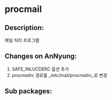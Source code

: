 # procmail

## Description:

메일 처리 프로그램

## Changes on AnNyung:

1. SAFE\_INLUCDERC 옵션 추가
2. _procmailrc_ 경로를 _/etc/mail/procmailrc_로 변경

## Sub packages:

